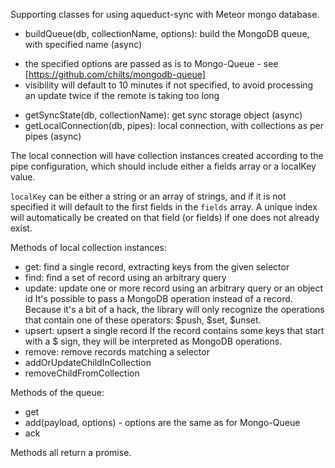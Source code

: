Supporting classes for using aqueduct-sync with Meteor mongo database.

 * buildQueue(db, collectionName, options): build the MongoDB queue, with specified name (async)
  - the specified options are passed as is to Mongo-Queue - see [https://github.com/chilts/mongodb-queue]
  - visibility will default to 10 minutes if not specified, to avoid processing an update twice if the remote is taking too long
 * getSyncState(db, collectionName): get sync storage object (async)
 * getLocalConnection(db, pipes): local connection, with collections as per pipes (async)

The local connection will have collection instances created according to the pipe configuration, which should include either a fields array or a localKey value.

`localKey` can be either a string or an array of strings, and if it is not specified it will default to the first fields in the `fields` array.  A unique index will automatically be created on that field  (or fields) if one does not already exist.

Methods of local collection instances:

 * get: find a single record, extracting keys from the given selector
 * find: find a set of record using an arbitrary query
 * update: update one or more record using an arbitrary query or an object id
      It's possible to pass a MongoDB operation instead of a record.  Because it's a bit of a hack,
      the library will only recognize the operations that contain one of these operators:
      $push, $set, $unset.
 * upsert: upsert a single record
      If the record contains some keys that start with a $ sign, they will be interpreted as MongoDB
      operations.
 * remove: remove records matching a selector
 * addOrUpdateChildInCollection
 * removeChildFromCollection

Methods of the queue:

 * get
 * add(payload, options) - options are the same as for Mongo-Queue
 * ack

Methods all return a promise.
